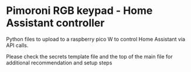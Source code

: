 # Pimoroni RGB keypad - Home Assistant controller

Python files to upload to a raspberry pico W to control Home Assistant via API calls.

Please check the secrets template file and the top of the main file for additional recommendation and setup steps
